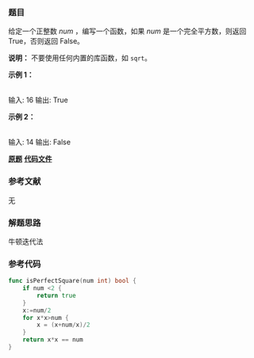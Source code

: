 ### 题目
给定一个正整数 _num_ ，编写一个函数，如果 _num_ 是一个完全平方数，则返回 True，否则返回 False。

**说明：** 不要使用任何内置的库函数，如  `sqrt`。

**示例 1：**


​    
    输入: 16
    输出: True

**示例 2：**


​    
    输入: 14
    输出: False


 **[原题](https://leetcode-cn.com/problems/valid-perfect-square/)**    **[代码文件](https://github.com/LZH139/leetcode_Go/blob/master/src/HashTable/simple/ValidPerfectSquare/ValidPerfectSquare.go)**


### 参考文献
无

### 解题思路

牛顿迭代法


### 参考代码

```go
func isPerfectSquare(num int) bool {
    if num <2 {
        return true
    }
    x:=num/2
    for x*x>num {
        x = (x+num/x)/2
    }
    return x*x == num
}

```




